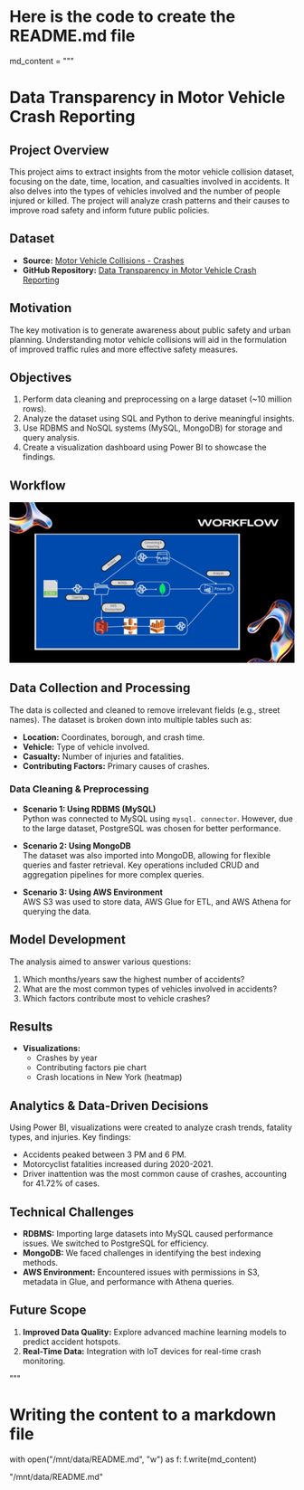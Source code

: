 # Here is the code to create the README.md file

md_content = """
# Data Transparency in Motor Vehicle Crash Reporting

## Project Overview

This project aims to extract insights from the motor vehicle collision dataset, focusing on the date, time, location, and casualties involved in accidents. It also delves into the types of vehicles involved and the number of people injured or killed. The project will analyze crash patterns and their causes to improve road safety and inform future public policies.

## Dataset
- **Source:** [Motor Vehicle Collisions - Crashes](https://catalog.data.gov/dataset/motor-vehicle-collisions-crashes)
- **GitHub Repository:** [Data Transparency in Motor Vehicle Crash Reporting](https://github.com/pp11-web/Data-Transparency-in-Motor-Vehicle-Crash-Reporting)

## Motivation

The key motivation is to generate awareness about public safety and urban planning. Understanding motor vehicle collisions will aid in the formulation of improved traffic rules and more effective safety measures.

## Objectives
1. Perform data cleaning and preprocessing on a large dataset (~10 million rows).
2. Analyze the dataset using SQL and Python to derive meaningful insights.
3. Use RDBMS and NoSQL systems (MySQL, MongoDB) for storage and query analysis.
4. Create a visualization dashboard using Power BI to showcase the findings.

## Workflow

![Workflow](./images/6.jpg)

## Data Collection and Processing

The data is collected and cleaned to remove irrelevant fields (e.g., street names). The dataset is broken down into multiple tables such as:
- **Location:** Coordinates, borough, and crash time.
- **Vehicle:** Type of vehicle involved.
- **Casualty:** Number of injuries and fatalities.
- **Contributing Factors:** Primary causes of crashes.

### Data Cleaning & Preprocessing
- **Scenario 1: Using RDBMS (MySQL)**  
   Python was connected to MySQL using `mysql. connector`. However, due to the large dataset, PostgreSQL was chosen for better performance.
  
- **Scenario 2: Using MongoDB**  
   The dataset was also imported into MongoDB, allowing for flexible queries and faster retrieval. Key operations included CRUD and aggregation pipelines for more complex queries.

- **Scenario 3: Using AWS Environment**  
   AWS S3 was used to store data, AWS Glue for ETL, and AWS Athena for querying the data.

## Model Development
The analysis aimed to answer various questions:
1. Which months/years saw the highest number of accidents?
2. What are the most common types of vehicles involved in accidents?
3. Which factors contribute most to vehicle crashes?

## Results

- **Visualizations:**
   - Crashes by year
   - Contributing factors pie chart
   - Crash locations in New York (heatmap)

## Analytics & Data-Driven Decisions

Using Power BI, visualizations were created to analyze crash trends, fatality types, and injuries. Key findings:
- Accidents peaked between 3 PM and 6 PM.
- Motorcyclist fatalities increased during 2020-2021.
- Driver inattention was the most common cause of crashes, accounting for 41.72% of cases.

## Technical Challenges

- **RDBMS:** Importing large datasets into MySQL caused performance issues. We switched to PostgreSQL for efficiency.
- **MongoDB:** We faced challenges in identifying the best indexing methods.
- **AWS Environment:** Encountered issues with permissions in S3, metadata in Glue, and performance with Athena queries.

## Future Scope

1. **Improved Data Quality:** Explore advanced machine learning models to predict accident hotspots.
2. **Real-Time Data:** Integration with IoT devices for real-time crash monitoring.

"""

# Writing the content to a markdown file
with open("/mnt/data/README.md", "w") as f:
    f.write(md_content)

"/mnt/data/README.md"
